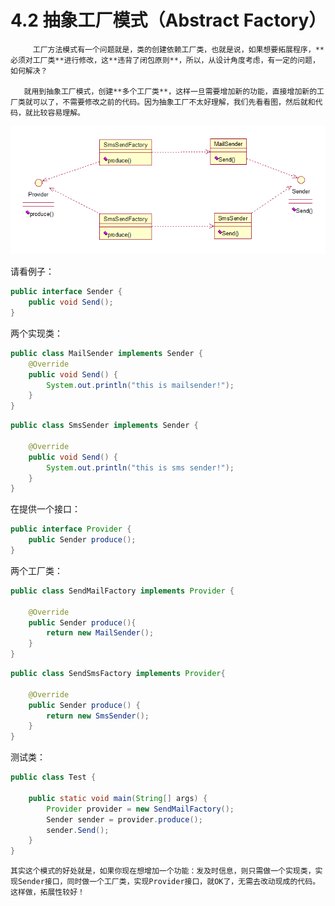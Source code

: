 # 4.2 抽象工厂模式（Abstract Factory）

         工厂方法模式有一个问题就是，类的创建依赖工厂类，也就是说，如果想要拓展程序，**必须对工厂类**进行修改，这**违背了闭包原则**，所以，从设计角度考虑，有一定的问题，如何解决？

       就用到抽象工厂模式，创建**多个工厂类**，这样一旦需要增加新的功能，直接增加新的工厂类就可以了，不需要修改之前的代码。因为抽象工厂不太好理解，我们先看看图，然后就和代码，就比较容易理解。

![](../../.gitbook/assets/image%20%2859%29.png)

 请看例子：

```java
public interface Sender {
	public void Send();
}
```

 两个实现类：

```java
public class MailSender implements Sender {
	@Override
	public void Send() {
		System.out.println("this is mailsender!");
	}
}
```

```java
public class SmsSender implements Sender {
 
	@Override
	public void Send() {
		System.out.println("this is sms sender!");
	}
}
```

在提供一个接口：

```java
public interface Provider {
	public Sender produce();
}
```

两个工厂类：

```java
public class SendMailFactory implements Provider {
	
	@Override
	public Sender produce(){
		return new MailSender();
	}
}
```

```java
public class SendSmsFactory implements Provider{
 
	@Override
	public Sender produce() {
		return new SmsSender();
	}
}
```

测试类：

```java
public class Test {
 
	public static void main(String[] args) {
		Provider provider = new SendMailFactory();
		Sender sender = provider.produce();
		sender.Send();
	}
}
```

    其实这个模式的好处就是，如果你现在想增加一个功能：发及时信息，则只需做一个实现类，实现Sender接口，同时做一个工厂类，实现Provider接口，就OK了，无需去改动现成的代码。这样做，拓展性较好！

